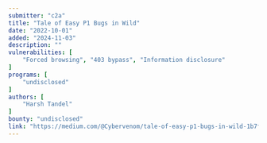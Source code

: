 ```yaml
---
submitter: "c2a"
title: "Tale of Easy P1 Bugs in Wild"
date: "2022-10-01"
added: "2024-11-03"
description: ""
vulnerabilities: [
    "Forced browsing", "403 bypass", "Information disclosure"
]
programs: [
    "undisclosed"
]
authors: [
    "Harsh Tandel"
]
bounty: "undisclosed"
link: "https://medium.com/@Cybervenom/tale-of-easy-p1-bugs-in-wild-1b7f5bf80eef"
---
```




